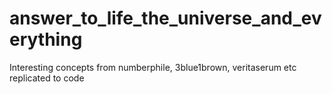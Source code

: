 # answer_to_life_the_universe_and_everything
Interesting concepts from numberphile, 3blue1brown, veritaserum etc replicated to code
